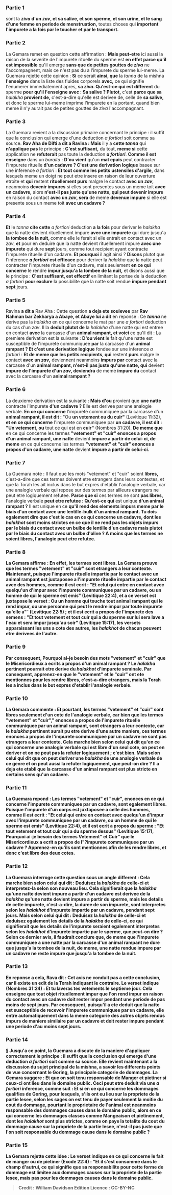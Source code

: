 
### Partie 1
sont la <b><i>ziva</i> d'un <i>zav</i>, et sa salive, et son sperme, et son urine, et le sang d'une femme en periode de menstruation,</b> toutes choses qui <b>importent l'impurete a la fois par le toucher et par le transport.</b>

### Partie 2
La Gemara remet en question cette affirmation : <b>Mais peut-etre</b> ici aussi la raison de la severite de l'impurete rituelle du sperme est <b>en effet parce qu'il est impossible</b> qu'il emerge <b>sans que de petites gouttes de <i>ziva</i></b> ne l'accompagnent, mais ce n'est pas du a l'impurete du sperme lui-meme. La Guemara rejette cette opinion : <b>Si</b> ce serait <b>ainsi, que</b> la <i>tanna</i> de la mishna <b>l'enseigne</b> dans la liste des fluides corporels <b>avec,</b> ce qui signifie l'enumerer immediatement apres, <b>sa <i>ziva</i>. Qu'est-ce qui est different</b> du sperme <b>pour qu'il l'enseigne avec : Sa salive ? Plutot,</b> c'est <b>parce que sa</b> <i>halakha</i> <b>provient de,</b> c'est-a-dire qu'elle est derivee de, celle de <b>sa salive,</b> et donc le sperme lui-meme imprime l'impurete en la portant, quand bien meme il n'y aurait pas de petites gouttes de <i>ziva</i> l'accompagnant.

### Partie 3
La Guemara revient a la discussion primaire concernant le principe : il suffit que la conclusion qui emerge d'une deduction <i>a fortiori</i> soit comme sa source. <b>Rav Aha de Difti a dit a Ravina : Mais</b> il y a <b>cette <i>tanna</i></b> qui <b>n'applique pas</b> le principe : <b>C'est suffisant,</b> du tout, <b>meme si</b> cette application ne <b>refuterait</b> pas toute la deduction <b><i>a fortiori</i></b>. <b>Comme il est enseigne</b> dans un <i>baraita</i> : <b>D'ou vient</b> qu'un <b>mat epais</b> peut contracter l'impurete rituelle <b>d'un cadavre ? C'est une derivation logique</b> basee sur une inference <i>a fortiori</i> : <b>Et tout comme les petits</b> <b>ustensiles d'argile,</b> dans lesquels meme un doigt ne peut etre insere en raison de leur ouverture etroite et <b>qui</b> restent <b>rituellement purs</b> malgre le contact <b>avec un <i>zav</i>, </b> neanmoins <b>devenir impures</b> si elles sont presentes sous un meme toit <b>avec un cadavre,</b> alors <b>n'est-il pas juste qu'une natte, qui peut devenir impure</b> en raison du contact <b>avec un <i>zav</i>, sera</b> de meme <b>devenue impure</b> si elle est presente sous un meme toit <b>avec un cadavre ? </b>

### Partie 4
<b>Et</b> le <i>tanna</i> <b>cite cette</b> <i>a fortiori</i> deduction <b>a la fois</b> pour deriver le <i>halakha</i> que la natte devient rituellement impure <b>avec une impurete</b> qui dure jusqu'a <b>la tombee de la nuit, </b> comme elle le ferait si elle entrait en contact avec un <i>zav</i>, <b>et</b> pour en deduire que la natte devient rituellement impure <b>avec une impurete</b> qui dure <b>sept</b> jours, comme tout recipient ayant contracte l'impurete rituelle d'un cadavre. <b>Et pourquoi</b> il agit ainsi ? <b>Disons</b> plutot que l'inference <b><i>a fortiori</i></b> <b>est efficace</b> pour deriver la <i>halakha</i> que la natte peut contracter l'impurete rituelle d'un cadavre, mais seulement <b>en ce qui concerne</b> le rendre <b>impur jusqu'a la tombee de la nuit,</b> et disons aussi que le principe : <b>C'est suffisant, est effectif</b> en limitant la portee de la deduction <i>a fortiori</i> <b>pour exclure</b> la possibilite que la natte soit rendue <b>impure pendant sept</b> jours.

### Partie 5
Ravina <b>a dit a</b> Rav Aha : Cette question <b>a deja ete soulevee</b> par <b>Rav Nahman bar Zekharya a Abaye, et Abaye lui a dit</b> en reponse : Ce <b><i>tanna</i></b> ne derive pas la <i>halakha</i> en ce qui concerne le mat par une <i>a fortiori</i> deduction du cas d'un <i>zav</i>. Il la <b>deduit plutot de</b> la <i>halakha</i> d'une natte</b> qui est entree en contact <b>avec</b> la carcasse d'un <b>animal rampant, et voici</b> ce qu'il dit :</b> La premiere derivation est la suivante : <b>D'ou vient</b> le fait qu'une natte</b> est susceptible de l'impurete communiquee <b>par</b> la carcasse d'un <b>animal rampant ? Et c'est une derivation logique</b> fondee sur une inference <i>a fortiori</i> : <b>Et de meme que les petits recipients, qui</b> restent <b>purs</b> malgre le contact <b>avec un <i>zav</i>,</b> deviennent neanmoins <b>impurs par</b> contact avec la carcasse d'un <b>animal rampant, n'est-il pas juste qu'une natte, qui</b> devient <b>impure de l'impurete d'un <i>zav</i>, deviendra</b> de meme <b>impure du</b> contact avec la carcasse d'un <b>animal rampant ? </b>

### Partie 6
La deuxieme derivation est la suivante : <b>Mais d'ou</b> provient que <b>une natte</b> contracte l'impurete <b>d'un cadavre ?</b> Elle est derivee par une analogie verbale. <b>En ce qui concerne</b> l'impurete communiquee par la carcasse d'un <b>animal rampant, il est dit :</b> "Ou <b>un vetement ou du cuir"</b> (Levitique 11:32), <b>et en ce qui concerne</b> l'impurete communiquee par <b>un cadavre, il est dit : "Un vetement, ou</b> tout ce qui est en <b>cuir"</b> (Nombres 31:20). <b>De meme que</b> en ce qui concerne les termes <b>"vetement" et "cuir" enonces a propos d'un animal rampant, une natte</b> devient <b>impure a partir de celui-ci, de meme</b> en ce qui concerne les termes <b>"vetement" et "cuir" enonces a propos d'un cadavre, une natte</b> devient <b>impure a partir de celui-ci.</b>

### Partie 7
La Guemara note : Il faut que les mots "vetement" et "cuir" soient <b>libres,</b> c'est-a-dire que ces termes doivent etre etrangers dans leurs contextes, et que la Torah les ait inclus dans le but expres d'etablir l'analogie verbale, car une analogie verbale qui repose sur des termes par ailleurs etrangers ne peut etre logiquement refutee. <b>Parce que si</b> ces termes ne sont <b>pas libres,</b> l'analogie verbale <b>peut etre refutee : Qu'est-ce qui</b> est unique <b>d'un animal rampant ?</b> Il est unique en ce <b>qu'il <b>rend</b> des elements <b>impurs</b> meme <b>par le biais</b> d'un contact avec <b>une lentille-bulk</b> d'un animal rampant. <b>Tu dois</b> egalement <b>dire</b> que c'est le cas <b>en ce qui concerne un cadavre,</b> dont les <i>halakhot</i> sont moins strictes <b>en ce que</b> il ne <b>rend pas</b> les objets <b>impurs par le biais</b> du contact avec <b>un bulbe de lentille</b> d'un cadavre mais <b>plutot par le biais</b> du contact avec <b>un bulbe d'olive ? </b> A moins que les termes ne soient libres, l'analogie peut etre refutee.

### Partie 8
La Gemara affirme : <b>En effet,</b> les termes <b>sont libres.</b> La Gemara prouve que les termes "vetement" et "cuir" sont etrangers a leur contexte. <b>Maintenant, puisque</b> l'impurete rituelle impartie par le contact avec <b>un animal rampant est juxtaposee a</b> l'impurete rituelle impartie par le contact avec <b>des hommes, comme il est ecrit : </b> "Et celui qui entre en contact avec quelqu'un d'impur avec l'impurete communiquee par un cadavre, <b>ou un homme de qui</b> le sperme <b>est emis"</b> (Levitique 22:4), <b>et a ce</b> verset est juxtapose le verset : <b>Ou un homme qui touche tout animal rampant</b> qui le rend impur, ou une personne qui peut le rendre impur par toute impurete qu'elle a"¯ (Levitique 22:5) ; <b>et il est ecrit a propos</b> de l'impurete des <b>semens : "Et tout vetement et tout cuir qui a du sperme sur lui</b> sera lave a l'eau et sera impur jusqu'au soir" (Levitique 15:17), les versets apparaissant les uns a cote des autres, les <i>halakhot</i> de chacun peuvent etre derivees de l'autre.

### Partie 9
Par consequent, <b>Pourquoi ai-je</b> besoin des mots <b>"vetement" et "cuir" que le Misericordieux a ecrits a propos d'un animal rampant ?</b> Le <i>halakha</i> pertinent pourrait etre derive du <i>halakhot</i> d'impurete seminale. Par consequent, <b>apprenez-en</b> que le "vetement" et le "cuir" ont ete mentionnes <b>pour les rendre libres,</b> c'est-a-dire etrangers, mais la Torah les a inclus dans le but expres d'etablir l'analogie verbale.

### Partie 10
La Gemara commente : <b>Et pourtant,</b> les termes "vetement" et "cuir" <b>sont libres</b> seulement <b>d'un cote</b> de l'analogie verbale, car bien que les termes "vetement" et "cuir"," enonces a propos de l'impurete rituelle communiquee par un animal rampant, sont etrangers a leur contexte, car le <i>halakha</i> pertinent aurait pu etre derive d'une autre maniere, ces termes enonces a propos de l'impurete communiquee par un cadavre ne sont pas etrangers a leur contexte. <b>Cela marche bien selon celui qui dit</b> qu'en ce qui concerne une analogie verbale qui est <b>libre</b> d'un seul <b>cote, on peut en deriver et</b> on <b>ne peut pas la refuter</b> logiquement ; <b>c'est bien. Mais selon celui qui dit</b> que <b>on peut deriver</b> une <i>halakha</i> <b>de</b> une analogie verbale de ce genre <b>et</b> on <b>peut</b> aussi la <b>refuter</b> logiquement, <b>que peut-on dire ?</b> Il a deja ete etabli que la carcasse d'un animal rampant est plus stricte en certains sens qu'un cadavre.

### Partie 11
La Guemara repond : Les termes "vetement" et "cuir", enonces <b>en ce qui concerne</b> l'impurete communiquee par <b>un cadavre, sont egalement libres. Puisque</b> l'impurete d'un <b>corps est juxtaposee a</b> celle des <b>hommes, comme il est ecrit : "Et celui qui entre en contact avec quelqu'un d'impur avec l'impurete communiquee par un cadavre, ou un homme de qui</b> le sperme <b>est emis"</b> (Levitique 22:4), <b>et il est ecrit a propos du sperme : "Et tout vetement et tout cuir qui a du sperme dessus"</b> (Levitique 15:17), <b>Pourquoi ai-je besoin</b> des termes <b>Vetement" et <b>Cuir" que le Misericordieux a ecrit a propos de</b> l"?impurete communiquee par <b>un cadavre ? Apprenez-en</b> qu'ils sont mentionnes afin <b>de les rendre libres, et</b> donc <b>c'est libre des deux cotes.</b>

### Partie 12
La Guemara interroge cette question sous un angle different : <b>Cela marche bien selon celui qui dit : Deduisez</b> la <i>halakha</i> <b>de celle-ci et interpretez-la selon son</b> nouveau <b>lieu.</b> Cela signifierait que la <i>halakha</i> qu'une natte devient impure a partir d'un cadavre est derivee de la <i>halakha</i> qu'une natte devient impure a partir du sperme, mais les details de cette impurete, c'est-a-dire, la duree de son impurete, sont interpretes selon les <i>halakhot</i> d'impurete impartie par un cadavre, pendant sept jours. <b>Mais selon celui qui dit : Deduisez</b> la <i>halakha</i> <b>de celle-ci et</b> deduisez egalement les details de la <i>halakha</i> <b>de celle-ci</b>, ce qui signifierait que les details de l'impurete seraient egalement interpretes selon les <i>halakhot</i> d'impurete impartie par le sperme, <b>que peut-on dire ? </b> Selon ce dernier avis, il faudrait conclure que, de meme que l'impurete communiquee a une natte par la carcasse d'un animal rampant ne dure que jusqu'a la tombee de la nuit, de meme, une natte rendue impure par un cadavre ne reste impure que jusqu'a la tombee de la nuit.

### Partie 13
En reponse a cela, <b>Rava dit :</b> Cet avis ne conduit pas a cette conclusion, car il existe un edit de la Torah indiquant le contraire. <b>Le verset indique</b> (Nombres 31:24) : <b>Et tu laveras tes vetements le septieme jour.</b> Cela enseigne que <b>tout objet rituellement impur</b> <b>que l'on rend impur</b> en raison du contact <b>avec un cadavre doit</b> rester impur pendant une periode de <b>pas moins de sept</b> jours. Par consequent, puisqu'il a ete deduit que la natte est susceptible de recevoir l'impurete communiquee par un cadavre, elle entre automatiquement dans la meme categorie des autres objets rendus impurs de maniere similaire par un cadavre et doit rester impure pendant une periode d'au moins sept jours.

### Partie 14
§ Jusqu'a ce point, la Guemara a discute de la maniere d'appliquer correctement le principe : il suffit que la conclusion qui emerge d'une deduction <i>a fortiori</i> soit comme sa source. Elle revient maintenant a la discussion du sujet principal de la mishna, a savoir les differents points de vue concernant le Goring, la principale categorie de dommages. La Gemara suggere : <b>Et que</b> on soit tenu <b>responsable</b> de <b>Manger et pietiner</b> si ceux-ci ont lieu <b>dans le domaine public.</b> Ceci peut etre deduit <b>via</b> une <b><i>a fortiori</i></b> inference, comme suit : <b>Et si</b> en ce qui concerne les dommages qualifies de <b>Goring, pour lesquels,</b> s'ils ont eu lieu <b>sur la propriete de la partie lesee</b>, selon les sages on est tenu de <b>payer seulement la moitie</b> du cout du <b>dommage, pourtant</b> le proprietaire de l'animal est neanmoins <b>responsable</b> des dommages causes <b>dans le domaine public, </b> alors en ce qui concerne les dommages classes comme <b>Mangeaison et pietinement,</b> dont les <i>halakhot</i> sont plus strictes, <b>comme</b> on <b>paye la totalite</b> du cout du <b>dommage</b> cause <b>sur la propriete de la partie lesee</b>, <b>n'est-il pas juste que</b> l'on soit <b>responsable</b> du dommage cause <b>dans le domaine public ? </b>

### Partie 15
La Gemara rejette cette idee : <b>Le verset indique</b> en ce qui concerne le fait de manger ou de pietiner (Exode 22:4) : <b>"Et il s'est consomme dans le champ d'autrui,</b> ce qui signifie que sa responsabilite pour cette forme de dommage est limitee aux dommages causes sur la propriete de la partie lesee, mais <b>pas</b> pour les dommages causes <b>dans le domaine public.</b>

>Credit : William Davidson Edition
>Licence : CC-BY-NC